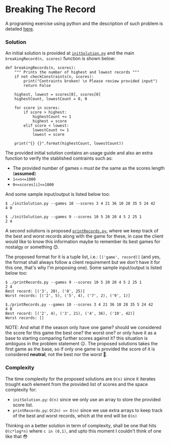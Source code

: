 # Breaking The Record
A programing exercise using python and the description of such problem is detailed [here](https://www.hackerrank.com/challenges/breaking-best-and-worst-records/problem).


### Solution
An initial solution is provided at [`initSolution.py`](/initSolution.py) and the main `breakingRecord(n, scores)` function is shown below:
```
def breakingRecords(n, scores):
    """ Prints the number of highest and lowest records """
    if not checkConstraints(n, scores):
        print("Contraints broken! \n Please review provided input")
        return False

    highest, lowest = scores[0], scores[0]
    highestCount, lowestCount = 0, 0

    for score in scores:
        if score > highest:
            highestCount += 1
            highest = score
        elif score < lowest:
            lowestCount += 1
            lowest = score

    print("{} {}".format(highestCount, lowestCount))
```
The provided initial solution contains an usage guide and also an extra function to verify the stablished contraints such as:
* The provided number of games `n` *must be* the same as the scores length (**assumed**)
* `1<=n<=1000`
* `0<=scores[i]<=1000`

And some sample input/output is listed below too:
```
$ ./initSolution.py --games 10 --scores 3 4 21 36 10 28 35 5 24 42
4 0

$ ./initSolution.py --games 9 --scores 10 5 20 20 4 5 2 25 1      
2 4
```
A second solutions is proposed [`printRecords.py`](/printRecords.py), where we keep track of the best and worst records along with the game for these, in case the client would like to know this information maybe to remember its best games for nostalgy or something :blush:.

The proposed format for it is a tuple list, i.e.: `[('game', record)]` (and yes, the format shall always follow a client requirement but we don't have it for this one, that's why I'm proposing one). Some sample input/output is listed below too:
```
$ ./printRecords.py --games 9 --scores 10 5 20 20 4 5 2 25 1
2 4
Best record: [('3', 20), ('8', 25)]
Worst records: [('2', 5), ('5', 4), ('7', 2), ('9', 1)]

$./printRecords.py --games 10 --scores 3 4 21 36 10 28 35 5 24 42
4 0
Best record: [('2', 4), ('3', 21), ('4', 36), ('10', 42)]
Worst records: []
````

NOTE: And what if the season only have one game? should we considered the score for this game the best one? the worst one? or only have it as a base to starting comparing further scores against it? this situation is ambiguos in the problem statement :neutral_face:. The proposed solutions takes the first game as the base, so if only one game is provided the score of it is considered **neutral**, not the best nor the worst :speak_no_evil:.

### Complexity

The time complexity for the proposed solutions are `O(n)` since it iterates trought each element from the provided list of scores and the space complexity for:
* `initSolution.py`: `O(n)` since we only use an array to store the provided score list.
* `printRecords.py`: `O(2n) => O(n)` since we use extra arrays to keep track of the best and worst records, which at the end will be `O(n)`

Thinking on a better solution in term of complexity, shall be one that hits `O(c*log*n)` where `c in (0,1)`, and upto this moment I couldn't think of one like that :flushed:
